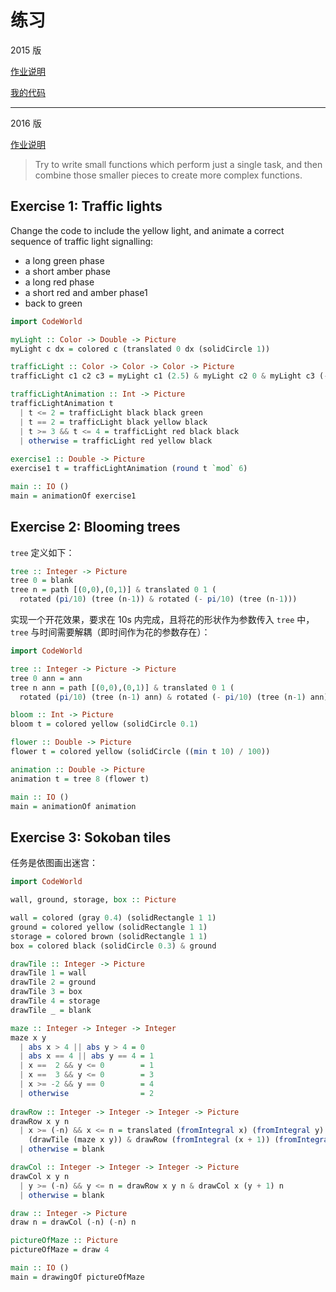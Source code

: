 # 练习

2015 版

[作业说明](http://www.seas.upenn.edu/~cis194/spring15/hw/01-intro.pdf)

[我的代码](./hw1.hs)

---

2016 版

[作业说明](http://www.seas.upenn.edu/~cis194/fall16/hw/01-intro.html)

>Try to write small functions which perform just a single task, and then combine those smaller pieces to create more complex functions.

## Exercise 1: Traffic lights

Change the code to include the yellow light, and animate a correct sequence of traffic light signalling:

* a long green phase
* a short amber phase
* a long red phase
* a short red and amber phase1
* back to green

```Haskell
import CodeWorld

myLight :: Color -> Double -> Picture
myLight c dx = colored c (translated 0 dx (solidCircle 1))

trafficLight :: Color -> Color -> Color -> Picture
trafficLight c1 c2 c3 = myLight c1 (2.5) & myLight c2 0 & myLight c3 (-2.5) & rectangle 2.5 7.5

trafficLightAnimation :: Int -> Picture
trafficLightAnimation t 
  | t <= 2 = trafficLight black black green
  | t == 2 = trafficLight black yellow black
  | t >= 3 && t <= 4 = trafficLight red black black
  | otherwise = trafficLight red yellow black
  
exercise1 :: Double -> Picture
exercise1 t = trafficLightAnimation (round t `mod` 6)

main :: IO ()
main = animationOf exercise1
```

## Exercise 2: Blooming trees

`tree` 定义如下：

```Haskell
tree :: Integer -> Picture
tree 0 = blank
tree n = path [(0,0),(0,1)] & translated 0 1 (
  rotated (pi/10) (tree (n-1)) & rotated (- pi/10) (tree (n-1)))
```

实现一个开花效果，要求在 10s 内完成，且将花的形状作为参数传入 `tree` 中，`tree` 与时间需要解耦（即时间作为花的参数存在）：

```Haskell
import CodeWorld

tree :: Integer -> Picture -> Picture
tree 0 ann = ann
tree n ann = path [(0,0),(0,1)] & translated 0 1 (
  rotated (pi/10) (tree (n-1) ann) & rotated (- pi/10) (tree (n-1) ann))

bloom :: Int -> Picture
bloom t = colored yellow (solidCircle 0.1)

flower :: Double -> Picture
flower t = colored yellow (solidCircle ((min t 10) / 100))

animation :: Double -> Picture
animation t = tree 8 (flower t)

main :: IO ()
main = animationOf animation
```

## Exercise 3: Sokoban tiles

任务是依图画出迷宫：

```Haskell
import CodeWorld

wall, ground, storage, box :: Picture

wall = colored (gray 0.4) (solidRectangle 1 1)
ground = colored yellow (solidRectangle 1 1)
storage = colored brown (solidRectangle 1 1)
box = colored black (solidCircle 0.3) & ground

drawTile :: Integer -> Picture
drawTile 1 = wall
drawTile 2 = ground
drawTile 3 = box
drawTile 4 = storage
drawTile _ = blank

maze :: Integer -> Integer -> Integer
maze x y
  | abs x > 4 || abs y > 4 = 0
  | abs x == 4 || abs y == 4 = 1
  | x ==  2 && y <= 0        = 1
  | x ==  3 && y <= 0        = 3
  | x >= -2 && y == 0        = 4
  | otherwise                = 2
  
drawRow :: Integer -> Integer -> Integer -> Picture
drawRow x y n
  | x >= (-n) && x <= n = translated (fromIntegral x) (fromIntegral y) 
    (drawTile (maze x y)) & drawRow (fromIntegral (x + 1)) (fromIntegral y) n
  | otherwise = blank

drawCol :: Integer -> Integer -> Integer -> Picture
drawCol x y n
  | y >= (-n) && y <= n = drawRow x y n & drawCol x (y + 1) n
  | otherwise = blank

draw :: Integer -> Picture
draw n = drawCol (-n) (-n) n

pictureOfMaze :: Picture
pictureOfMaze = draw 4

main :: IO ()
main = drawingOf pictureOfMaze
```
